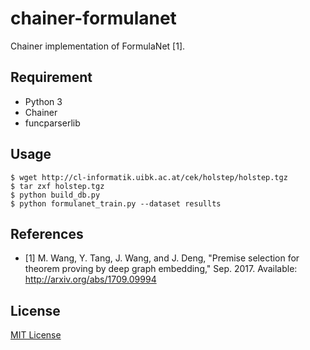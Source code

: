 # chainer-formulanet

Chainer implementation of FormulaNet [1].

## Requirement

* Python 3
* Chainer
* funcparserlib

## Usage

```
$ wget http://cl-informatik.uibk.ac.at/cek/holstep/holstep.tgz
$ tar zxf holstep.tgz
$ python build_db.py
$ python formulanet_train.py --dataset resullts
```

## References

* [1] M. Wang, Y. Tang, J. Wang, and J. Deng, "Premise selection for theorem proving by deep graph embedding," Sep. 2017.
  Available: http://arxiv.org/abs/1709.09994

## License

[MIT License](LICENSE)
